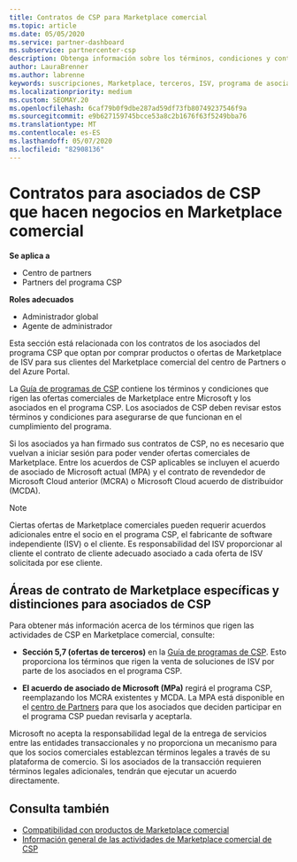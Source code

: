 ```yaml
---
title: Contratos de CSP para Marketplace comercial
ms.topic: article
ms.date: 05/05/2020
ms.service: partner-dashboard
ms.subservice: partnercenter-csp
description: Obtenga información sobre los términos, condiciones y contratos de las suscripciones a productos ISV de terceros adquiridos por los asociados de CSP en Marketplace comercial.
author: LauraBrenner
ms.author: labrenne
keywords: suscripciones, Marketplace, terceros, ISV, programa de asociados de CSP, contratos, venta, compra,
ms.localizationpriority: medium
ms.custom: SEOMAY.20
ms.openlocfilehash: 6caf79b0f9dbe287ad59df73fb80749237546f9a
ms.sourcegitcommit: e9b627159745bcce53a8c2b1676f63f5249bba76
ms.translationtype: MT
ms.contentlocale: es-ES
ms.lasthandoff: 05/07/2020
ms.locfileid: "82908136"
---
```

# <a name="contracts-for-csp-partners-doing-business-in-the-commercial-marketplace"></a>Contratos para asociados de CSP que hacen negocios en Marketplace comercial

**Se aplica a**

- Centro de partners
- Partners del programa CSP

**Roles adecuados**

- Administrador global
- Agente de administrador

Esta sección está relacionada con los contratos de los asociados del programa CSP que optan por comprar productos o ofertas de Marketplace de ISV para sus clientes del Marketplace comercial del centro de Partners o del Azure Portal.

La [Guía de programas de CSP](https://go.microsoft.com/fwlink/p/?LinkId=617100) contiene los términos y condiciones que rigen las ofertas comerciales de Marketplace entre Microsoft y los asociados en el programa CSP. Los asociados de CSP deben revisar estos términos y condiciones para asegurarse de que funcionan en el cumplimiento del programa.  

Si los asociados ya han firmado sus contratos de CSP, no es necesario que vuelvan a iniciar sesión para poder vender ofertas comerciales de Marketplace. Entre los acuerdos de CSP aplicables se incluyen el acuerdo de asociado de Microsoft actual (MPA) y el contrato de revendedor de Microsoft Cloud anterior (MCRA) o Microsoft Cloud acuerdo de distribuidor (MCDA).

>[!NOTE]
> Ciertas ofertas de Marketplace comerciales pueden requerir acuerdos adicionales entre el socio en el programa CSP, el fabricante de software independiente (ISV) o el cliente. Es responsabilidad del ISV proporcionar al cliente el contrato de cliente adecuado asociado a cada oferta de ISV solicitada por ese cliente.

## <a name="specific-marketplace-contract-areas-and-distinctions-for-csp-partners"></a>Áreas de contrato de Marketplace específicas y distinciones para asociados de CSP

Para obtener más información acerca de los términos que rigen las actividades de CSP en Marketplace comercial, consulte:

- **Sección 5,7 (ofertas de terceros)** en la [Guía de programas de CSP](https://go.microsoft.com/fwlink/p/?LinkId=617100). Esto proporciona los términos que rigen la venta de soluciones de ISV por parte de los asociados en el programa CSP.

- **El acuerdo de asociado de Microsoft (MPa)** regirá el programa CSP, reemplazando los MCRA existentes y MCDA. La MPA está disponible en el [centro de Partners](https://partner.microsoft.com/pcv/dashboard/overview) para que los asociados que deciden participar en el programa CSP puedan revisarla y aceptarla.
  
Microsoft no acepta la responsabilidad legal de la entrega de servicios entre las entidades transaccionales y no proporciona un mecanismo para que los socios comerciales establezcan términos legales a través de su plataforma de comercio. Si los asociados de la transacción requieren términos legales adicionales, tendrán que ejecutar un acuerdo directamente.

## <a name="see-also"></a>Consulta también

- [Compatibilidad con productos de Marketplace comercial](csp-commercial-marketplace-support.md)
- [Información general de las actividades de Marketplace comercial de CSP](csp-commercial-marketplace-overview.md)

